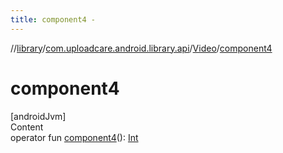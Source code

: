 ```yaml
---
title: component4 -
---
```

//[library](../../index.md)/[com.uploadcare.android.library.api](../index.md)/[Video](index.md)/[component4](component4.md)



# component4  
[androidJvm]  
Content  
operator fun [component4](component4.md)(): [Int](https://kotlinlang.org/api/latest/jvm/stdlib/kotlin/-int/index.html)  



